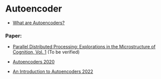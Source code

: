 # Autoencoder

- [What are Autoencoders?](https://www.youtube.com/watch?v=qiUEgSCyY5o)


### Paper: 
- [Parallel Distributed Processing: Explorations in the Microstructure of Cognition, Vol. 1](https://direct.mit.edu/books/monograph/4424/Parallel-Distributed-Processing-Volume) (To be verified)

- [Autoencoders 2020](https://arxiv.org/abs/2003.05991)

- [An Introduction to Autoencoders 2022](https://arxiv.org/abs/2201.03898)
